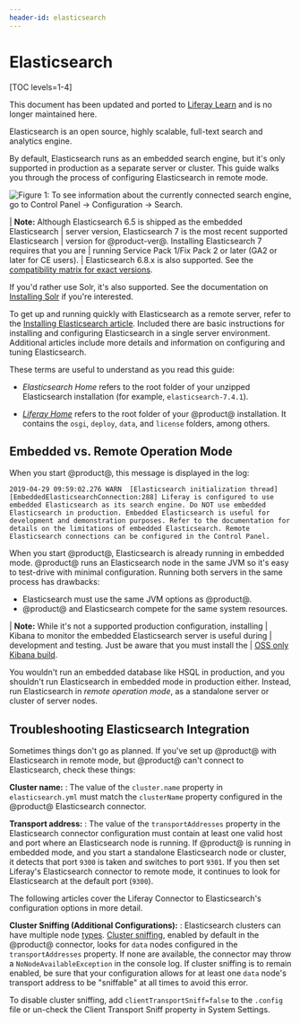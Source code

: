 ```yaml
---
header-id: elasticsearch
---
```


# Elasticsearch

[TOC levels=1-4]

<aside class="alert alert-info">
  <span class="wysiwyg-color-blue120">This document has been updated and ported to <a href="https://learn.liferay.com/dxp/7.x/en/using-search/installing-and-upgrading-a-search-engine/elasticsearch.html">Liferay Learn</a> and is no longer maintained here.</span>
</aside>

Elasticsearch is an open source, highly scalable, full-text search and
analytics engine.

By default, Elasticsearch runs as an embedded search engine, but it's only
supported in production as a separate server or cluster. This guide walks you
through the process of configuring Elasticsearch in remote mode.

![Figure 1: To see information about the currently connected search engine, go to _Control Panel_ &rarr; _Configuration_ &rarr; _Search_.](../../../images/search-admin-engineinfo.png)

| **Note:** Although Elasticsearch 6.5 is shipped as the embedded Elasticsearch
| server version, Elasticsearch 7 is the most recent supported Elasticsearch
| version for @product-ver@. Installing Elasticsearch 7 requires that you are
| running Service Pack 1/Fix Pack 2 or later (GA2 or later for CE users).
| Elasticsearch 6.8.x is also supported. See the [compatibility matrix for exact versions](https://www.liferay.com/documents/10182/246659966/Liferay+DXP+7.2+Compatibility+Matrix.pdf/ed234765-db47-c4ad-7c82-2acb4c73b0f9).

If you'd rather use Solr, it's also supported. See the documentation on
[Installing Solr](/docs/7-2/deploy/-/knowledge_base/d/installing-solr) 
if you're interested.

To get up and running quickly with Elasticsearch as a remote server, refer to
the 
[Installing Elasticsearch article](/docs/7-2/deploy/-/knowledge_base/d/installing-elasticsearch).
Included there are basic instructions for installing and configuring
Elasticsearch in a single server environment. Additional articles include more
details and information on configuring and tuning Elasticsearch. 

These terms are useful to understand as you read this guide:

-  *Elasticsearch Home* refers to the root folder of your unzipped Elasticsearch
   installation (for example, `elasticsearch-7.4.1`). 

-  [*Liferay Home*](/docs/7-2/deploy/-/knowledge_base/d/liferay-home)
   refers to the root folder of your @product@ installation. It contains the
   `osgi`, `deploy`, `data`, and `license` folders, among others.

## Embedded vs. Remote Operation Mode

When you start @product@, this message is displayed in the log: 

    2019-04-29 09:59:02.276 WARN  [Elasticsearch initialization thread][EmbeddedElasticsearchConnection:288] Liferay is configured to use embedded Elasticsearch as its search engine. Do NOT use embedded Elasticsearch in production. Embedded Elasticsearch is useful for development and demonstration purposes. Refer to the documentation for details on the limitations of embedded Elasticsearch. Remote Elasticsearch connections can be configured in the Control Panel.

When you start @product@, Elasticsearch is already running in embedded mode.
@product@ runs an Elasticsearch node in the same JVM so it's easy to test-drive
with minimal configuration. Running both servers in the same process has
drawbacks:

-  Elasticsearch must use the same JVM options as @product@.
-  @product@ and Elasticsearch compete for the same system resources. 

| **Note:** While it's not a supported production configuration, installing
| Kibana to monitor the embedded Elasticsearch server is useful during
| development and testing. Just be aware that you must install the
| [OSS only Kibana build](https://www.elastic.co/downloads/kibana-oss).

You wouldn't run an embedded database like HSQL in production, and you shouldn't
run Elasticsearch in embedded mode in production either. Instead, run
Elasticsearch in *remote operation mode*, as a standalone server or cluster of
server nodes.

## Troubleshooting Elasticsearch Integration

Sometimes things don't go as planned. If you've set up @product@ with
Elasticsearch in remote mode, but @product@ can't connect to Elasticsearch, check
these things:

**Cluster name:** 
: The value of the `cluster.name` property in `elasticsearch.yml` must match
the `clusterName` property configured in the @product@ Elasticsearch connector.

**Transport address:** 
: The value of the `transportAddresses` property in the Elasticsearch connector
configuration must contain at least one valid host and port where an
Elasticsearch node is running. If @product@ is running in embedded mode, and
you start a standalone Elasticsearch node or cluster, it detects that port
`9300` is taken and switches to port `9301`. If you then set Liferay's
Elasticsearch connector to remote mode, it continues to look for Elasticsearch
at the default port (`9300`).

The following articles cover the Liferay Connector to Elasticsearch's
configuration options in more detail.

**Cluster Sniffing (Additional Configurations):**
: Elasticsearch clusters can have multiple node 
[types](https://www.elastic.co/guide/en/elasticsearch/reference/7.x/modules-node.html#modules-node).
[Cluster sniffing](https://www.elastic.co/guide/en/elasticsearch/client/java-api/7.x/transport-client.html), 
enabled by default in the @product@ connector, looks for `data` nodes
configured in the `transportAddresses` property. If none are available, the
connector may throw a `NoNodeAvailableException` in the console log. If cluster
sniffing is to remain enabled, be sure that your configuration allows for at
least one `data` node's transport address to be "sniffable" at all times to
avoid this error.

To disable cluster sniffing, add `clientTransportSniff=false` to the `.config`
file or un-check the Client Transport Sniff property in System Settings.
